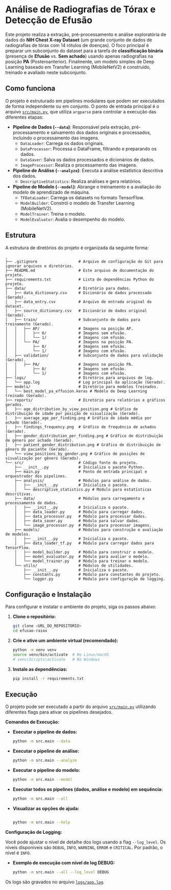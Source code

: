 # Análise de Radiografias de Tórax e Detecção de Efusão

Este projeto realiza a extração, pré-processamento e análise exploratória de dados do **NIH Chest X-ray Dataset** (um grande conjunto de dados de radiografias de tórax com 14 rótulos de doenças). O foco principal é preparar um subconjunto do dataset para a tarefa de **classificação binária** (presença de **Efusão** vs. **Sem achado**) usando apenas radiografias na posição **PA** (Posteroanterior). Finalmente, um modelo simples de Deep Learning baseado em Transfer Learning (MobileNetV2) é construído, treinado e avaliado neste subconjunto.

## Como funciona

O projeto é estruturado em pipelines modulares que podem ser executados de forma independente ou em conjunto. O ponto de entrada principal é o arquivo [`src/main.py`](src/main.py), que utiliza `argparse` para controlar a execução das diferentes etapas:

*   **Pipeline de Dados (`--data`)**: Responsável pela extração, pré-processamento e salvamento dos dados originais e processados, incluindo o processamento das imagens.
    *   `DataLoader`: Carrega os dados originais.
    *   `DataProcessor`: Processa o DataFrame, filtrando e preparando os dados.
    *   `DataSaver`: Salva os dados processados e dicionários de dados.
    *   `ImageProcessor`: Realiza o processamento das imagens.
*   **Pipeline de Análise (`--analyze`)**: Executa a análise estatística descritiva dos dados.
    *   `DescriptiveStatistics`: Realiza análises e gera relatórios.
*   **Pipeline de Modelo (`--model`)**: Abrange o treinamento e a avaliação do modelo de aprendizado de máquina.
    *   `TFDataLoader`: Carrega os datasets no formato TensorFlow.
    *   `ModelBuilder`: Constrói o modelo de Transfer Learning (MobileNetV2).
    *   `ModelTrainer`: Treina o modelo.
    *   `ModelEvaluator`: Avalia o desempenho do modelo.

## Estrutura

A estrutura de diretórios do projeto é organizada da seguinte forma:

```
.
├── .gitignore                  # Arquivo de configuração do Git para ignorar arquivos e diretórios.
├── README.md                   # Este arquivo de documentação do projeto.
├── requirements.txt            # Lista de dependências Python do projeto.
├── data/                       # Diretório para dados.
│   ├── data_dictionary.csv     # Dicionário de dados processado (Gerado).
│   ├── data_entry.csv          # Arquivo de entrada original do dataset.
│   ├── source_dictionary.csv   # Dicionário de dados original (Gerado).
│   ├── train/                  # Subconjunto de dados para treinamento (Gerado).
│   │   ├── AP/                 # Imagens na posição AP.
│   │   │   ├── 0/              # Imagens sem efusão.
│   │   │   └── 1/              # Imagens com efusão.
│   │   └── PA/                 # Imagens na posição PA.
│   │       ├── 0/              # Imagens sem efusão.
│   │       └── 1/              # Imagens com efusão.
│   ├── validation/             # Subconjunto de dados para validação (Gerado).
│   │   ├── PA/                 # Imagens na posição PA.
│   │       ├── 0/              # Imagens sem efusão.
│   │       └── 1/              # Imagens com efusão.
├── logs/                       # Diretório para arquivos de log.
│   └── app.log                 # Log principal da aplicação (Gerado).
├── models/                     # Diretório para modelos treinados.
│   └── best_model_pa_effusion.keras # Modelo de Deep Learning treinado (Gerado).
├── reports/                    # Diretório para relatórios e gráficos gerados.
│   ├── age_distribution_by_view_position.png # Gráfico de distribuição de idade por posição de visualização (Gerado).
│   ├── average_age_per_finding.png # Gráfico de idade média por achado (Gerado).
│   ├── findings_frequency.png  # Gráfico de frequência de achados (Gerado).
│   ├── gender_distribution_per_finding.png # Gráfico de distribuição de gênero por achado (Gerado).
│   ├── patient_gender_distribution.png # Gráfico de distribuição de gênero do paciente (Gerado).
│   └── view_positions_by_gender.png # Gráfico de posições de visualização por gênero (Gerado).
└── src/                        # Código fonte do projeto.
    ├── __init__.py             # Inicializa o pacote Python.
    ├── main.py                 # Ponto de entrada principal e orquestrador dos pipelines.
    ├── analysis/               # Módulos para análise de dados.
    │   ├── __init__.py         # Inicializa o pacote.
    │   └── descriptive_statistics.py # Módulo para estatísticas descritivas.
    ├── data/                   # Módulos para carregamento e processamento de dados.
    │   ├── __init__.py         # Inicializa o pacote.
    │   ├── data_loader.py      # Módulo para carregar dados.
    │   ├── data_processor.py   # Módulo para processar dados.
    │   ├── data_saver.py       # Módulo para salvar dados.
    │   └── image_processor.py  # Módulo para processar imagens.
    ├── models/                 # Módulos para construção e avaliação de modelos.
    │   ├── __init__.py         # Inicializa o pacote.
    │   ├── data_loader_tf.py   # Módulo para carregar dados para TensorFlow.
    │   ├── model_builder.py    # Módulo para construir o modelo.
    │   ├── model_evaluator.py  # Módulo para avaliar o modelo.
    │   └── model_trainer.py    # Módulo para treinar o modelo.
    └── utils/                  # Módulos de utilidades.
        ├── __init__.py         # Inicializa o pacote.
        ├── constants.py        # Módulo para constantes do projeto.
        └── logger.py           # Módulo para configuração de logging.
```

## Configuração e Instalação

Para configurar e instalar o ambiente do projeto, siga os passos abaixo:

1.  **Clone o repositório:**
    ```bash
    git clone <URL_DO_REPOSITORIO>
    cd efusao-raiox
    ```
2.  **Crie e ative um ambiente virtual (recomendado):**
    ```bash
    python -m venv venv
    source venv/bin/activate  # No Linux/macOS
    # venv\Scripts\activate   # No Windows
    ```
3.  **Instale as dependências:**
    ```bash
    pip install -r requirements.txt
    ```

## Execução

O projeto pode ser executado a partir do arquivo [`src/main.py`](src/main.py) utilizando diferentes flags para ativar os pipelines desejados.

**Comandos de Execução:**

*   **Executar o pipeline de dados:**
    ```bash
    python -m src.main --data
    ```
*   **Executar o pipeline de análise:**
    ```bash
    python -m src.main --analyze
    ```
*   **Executar o pipeline do modelo:**
    ```bash
    python -m src.main --model
    ```
*   **Executar todos os pipelines (dados, análise e modelo) em sequência:**
    ```bash
    python -m src.main --all
    ```
*   **Visualizar as opções de ajuda:**
    ```bash

    python -m src.main --help
    ```

**Configuração de Logging:**

Você pode ajustar o nível de detalhe dos logs usando a flag `--log_level`. Os níveis disponíveis são `DEBUG`, `INFO`, `WARNING`, `ERROR` e `CRITICAL`. Por padrão, o nível é `INFO`.

*   **Exemplo de execução com nível de log DEBUG:**
    ```bash
    python -m src.main --all --log_level DEBUG
    ```

Os logs são gravados no arquivo [`logs/app.log`](logs/app.log).
